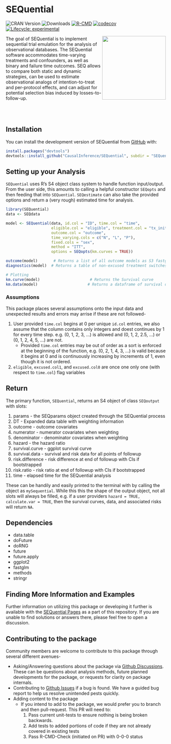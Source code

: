
<!-- README.md is generated from README.Rmd. Please edit that file -->

# SEQuential

<!-- badges: start -->

![CRAN Version](https://www.r-pkg.org/badges/version/SEQuential)
![Downloads](https://cranlogs.r-pkg.org/badges/grand-total/SEQuential)
[![R-CMD](https://github.com/CausalInference/SEQuential-private/actions/workflows/R-CMD-check.yaml/badge.svg)](https://github.com/CausalInference/SEQuential-private/actions/workflows/R-CMD-check.yaml)
[![codecov](https://codecov.io/gh/CausalInference/SEQuential/graph/badge.svg?token=MHEN30AF08)](https://codecov.io/gh/CausalInference/SEQuential)
[![Lifecycle:
experimental](https://img.shields.io/badge/lifecycle-experimental-orange.svg)](https://lifecycle.r-lib.org/articles/stages.html#experimental)

<!-- badges: end -->

<img src="https://github.com/CausalInference/SEQuential/blob/main/SEQuential.png" align="right" style="float" width="200"/>

The goal of SEQuential is to implement sequential trial emulation for
the analysis of observational databases. The SEQuential software
accommodates time-varying treatments and confounders, as well as binary
and failure time outcomes. SEQ allows to compare both static and dynamic
strategies, can be used to estimate observational analogs of
intention-to-treat and per-protocol effects, and can adjust for
potential selection bias induced by losses-to-follow-up.

<br/> <br/>

## Installation

You can install the development version of SEQuential from
[GitHub](https://github.com/) with:

``` r
install.packages("devtools")
devtools::install_github("CausalInference/SEQuential", subdir = "SEQuential")
```

## Setting up your Analysis

`SEQuential` uses R’s S4 object class system to handle function
input/output. From the user side, this amounts to calling a helpful
constructor `SEQopts` and then feeding that into `SEQuential`.
`SEQestimate` can also take the provided options and return a (very
rough) estimated time for analysis.

``` r
library(SEQuential)
data <- SEQdata

model <- SEQuential(data, id.col = "ID", time.col = "time",
                    eligible.col = "eligible", treatment.col = "tx_init", 
                    outcome.col = "outcome", 
                    time_varying.cols = c("N", "L", "P"),
                    fixed.cols = "sex",
                    method = "ITT",
                    options = SEQopts(km.curves = TRUE))

outcome(model)       # Returns a list of all outcome models as S3 fastglm objects over the course of bootstrapping
diagnostics(model)  # Returns a table of non-excused treatment switches and both unique and non-unique outcomes

# Plotting
km.curve(model)                      # Returns the Survival curve
km.data(model)                      # Returns a dataframe of survival data in long-format for other analysis/plotting
```

### Assumptions

This package places several assumptions onto the input data and
unexpected results and errors may arrise if these are not followed-

1.  User provided `time.col` begins at 0 per unique `id.col` entries, we
    also assume that the column contains only integers and doest
    continues by 1 for every time step. e.g. (0, 1, 2, 3, …) is allowed
    and (0, 1, 2, 2.5, …) or (0, 1, 2, 4, 5, …) are not.
    - Provided `time.col` entries may be out of order as a sort is
      enforced at the beginning of the function, e.g. (0, 2, 1, 4, 3, …)
      is valid because it begins at 0 and is continuously increasing by
      increments of 1, even though it is not ordered.
2.  `eligible`, `excused.col1`, and `excused.col0` are once one only one
    (with respect to `time.col`) flag variables

## Return

The primary function, `SEQuential`, returns an S4 object of class
`SEQoutput` with slots:

1.  params - the SEQparams object created through the SEQuential process
2.  DT - Expanded data table with weighting information
3.  outcome - outcome covariates
4.  numerator - numerator covariates when weighting
5.  denominator - denominator covariates when weighting
6.  hazard - the hazard ratio
7.  survival.curve - ggplot survival curve
8.  survival.data - survival and risk data for all points of followup
9.  risk.difference - risk difference at end of followup with CIs if
    bootstrapped
10. risk.ratio - risk ratio at end of followup with CIs if bootstrapped
11. time - elapsed time for the SEQuential analysis

These can be handily and easily printed to the terminal with by calling
the object as `mySequential`. While this this the shape of the output
object, not all slots will always be filled, e.g. if a user providers
`hazard = TRUE, calculate.var = TRUE`, then the survival curves, data,
and associated risks will return `NA`.

## Dependencies

- data.table
- doFuture
- doRNG
- future
- future.apply
- ggplot2
- fastglm
- methods
- stringr

## Finding More Information and Examples

Further information on utilizing this package or developing it further
is available with the [SEQuential
Pages](https://causalinference.github.io/SEQuential) as a part of this
repository. If you are unable to find solutions or answers there, please
feel free to open a discussion.

## Contributing to the package

Community members are welcome to contribute to this package through
several different avenues-

- Asking/Answering questions about the package via [Github
  Discussions](https://github.com/CausalInference/SEQuential/discussions/categories/q-a).
  These can be questions about analysis methods, future planned
  developments for the package, or requests for clarity on package
  internals.
- Contributing to [Github
  Issues](https://github.com/CausalInference/SEQuential/issues) if a bug
  is found. We have a guided bug report to help us resolve unintended
  pests quickly.
- Adding content to the package
  - If you intend to add to the package, we would prefer you to branch
    and then pull-request. This PR will need to:
    1.  Pass current unit-tests to ensure nothing is being broken
        backwards.
    2.  Add tests to added portions of code if they are not already
        covered in existing tests
    3.  Pass R-CMD-Check (initiated on PR) with 0-0-0 status
